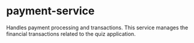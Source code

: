 # payment-service
Handles payment processing and transactions. This service manages the financial transactions related to the quiz application.
